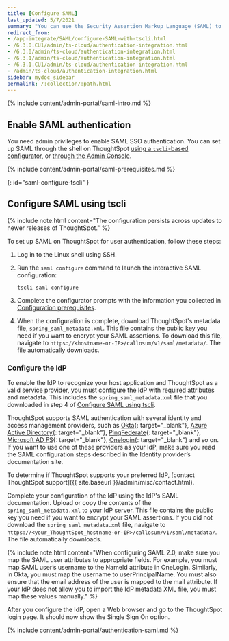 ```yaml
---
title: [Configure SAML]
last_updated: 5/7/2021
summary: "You can use the Security Assertion Markup Language (SAML) to authenticate users."
redirect_from:
- /app-integrate/SAML/configure-SAML-with-tscli.html
- /6.3.0.CU1/admin/ts-cloud/authentication-integration.html
- /6.3.0/admin/ts-cloud/authentication-integration.html
- /6.3.1/admin/ts-cloud/authentication-integration.html
- /6.3.1.CU1/admin/ts-cloud/authentication-integration.html
- /admin/ts-cloud/authentication-integration.html
sidebar: mydoc_sidebar
permalink: /:collection/:path.html
---
```

{% include content/admin-portal/saml-intro.md %}

## Enable SAML authentication
You need admin privileges to enable SAML SSO authentication. You can set up SAML through the shell on ThoughtSpot [using a `tscli`-based configurator](#saml-configure-tscli), or [through the Admin Console](#admin-portal).

{% include content/admin-portal/saml-prerequisites.md %}

{: id="saml-configure-tscli" }
## Configure SAML using tscli

{% include note.html content="The configuration persists across updates to newer releases of ThoughtSpot." %}

To set up SAML on ThoughtSpot for user authentication, follow these steps:

1. Log in to the Linux shell using SSH.

2. Run the `saml configure` command to launch the interactive SAML configuration:

    ```
    tscli saml configure
    ```

3. Complete the configurator prompts with the information you collected in [Configuration prerequisites](#prerequisites).

4. When the configuration is complete, download ThoughtSpot's metadata file, `spring_saml_metadata.xml`. This file contains the public key you need if you want to encrypt your SAML assertions. To download this file, navigate to `https://<hostname-or-IP>/callosum/v1/saml/metadata/`. The file automatically downloads.

### Configure the IdP
To enable the IdP to recognize your host application and ThoughtSpot as a valid service provider, you must configure the IdP with required attributes and metadata. This includes the `spring_saml_metadata.xml` file that you downloaded in step 4 of [Configure SAML using tscli](#saml-configure-tscli).

ThoughtSpot supports SAML authentication with several identity and access management providers, such as [Okta](https://developer.okta.com/docs/guides/build-sso-integration/saml2/before-you-begin/){: target="_blank"}, [Azure Active Directory](https://docs.microsoft.com/en-us/powerapps/maker/portals/configure/configure-saml2-settings-azure-ad){: target="_blank"}, [PingFederate](https://docs.pingidentity.com/bundle/solution-guides/page/ozz1597769517562.html){: target="_blank"}, [Microsoft AD FS](https://docs.microsoft.com/en-us/powerapps/maker/portals/configure/configure-saml2-settings){: target="_blank"}, [Onelogin](https://developers.onelogin.com/saml){: target="_blank"} and so on. If you want to use one of these providers as your IdP, make sure you read the SAML configuration steps described in the Identity provider’s documentation site.

To determine if ThoughtSpot supports your preferred IdP, [contact ThoughtSpot support]({{ site.baseurl }}/admin/misc/contact.html).

Complete your configuration of the IdP using the IdP's SAML documentation. Upload or copy the contents of the `spring_saml_metadata.xml` to your IdP server. This file contains the public key you need if you want to encrypt your SAML assertions. If you did not download the `spring_saml_metadata.xml` file, navigate to `https://<your_ThoughtSpot_hostname-or-IP>/callosum/v1/saml/metadata/`. The file automatically downloads.

{% include note.html content="When configuring SAML 2.0, make sure you map the SAML user attributes to appropriate fields. For example, you must map SAML user’s username to the NameId attribute in OneLogin. Similarly, in Okta, you must map the username to userPrincipalName. You must also ensure that the email address of the user is mapped to the mail attribute. If your IdP does not allow you to import the IdP metadata XML file, you must map these values manually." %}

After you configure the IdP, open a Web browser and go to the ThoughtSpot login page. It should now show the Single Sign On option.

{% include content/admin-portal/authentication-saml.md %}
